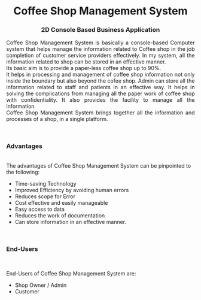 <!---------------------------------------------------------!>
<h1 align="center">
  Coffee Shop Management System
</h1>
<h3 align="center">
  2D Console Based Business Application
</h3>
<p align="justify">
Coffee Shop Management System is basically a console-based Computer system that helps manage the information related to Coffee shop in the job completion of customer service providers effectively. In my system, all the information related to shop can be stored in an effective manner. 
<br>
Its basic aim is to provide a paper-less coffee shop up to 90%.
<br>
It helps in processing and management of coffee shop information not only inside the boundary but also beyond the cofee shop. Admin can store all the information related to staff and patients in an effective way.
It helps in solving the complications from managing all the paper work of coffee shop with confidentiality. It also provides the facility to manage all the information.
<br>
Coffee Shop Management System brings together all the information and processes of a shop, in a single platform.
</p>
<br>
<!-- ................................................................................................................................. -->

### Advantages

<br>
The advantages of Coffee Shop Management System can be pinpointed to the following:

-	Time-saving Technology
-	Improved Efficiency by avoiding human errors
-	Reduces scope for Error
-	Cost effective and easily manageable
-	Easy access to data
-	Reduces the work of documentation
-	Can store information in an effective manner.
<br>

<!-- ................................................................................................................................. -->

### End-Users
<br>

End-Users of Coffee Shop Management System are:

- Shop Owner / Admin
- Customer
<!-- ................................................................................................................................. -->

<br>

